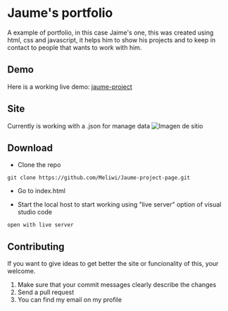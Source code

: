 # Jaume's portfolio

A example of portfolio, in this case Jaime's one, this was created using html, css and javascript, it helps him to show his projects and to keep in contact to people that wants to work with him.

## Demo 
Here is a working live demo: [jaume-project](https://jaume-project.netlify.app/)

## Site
Currently is working with a .json for manage data 
![Imagen de sitio]()

## Download 

* Clone the repo

 `git clone https://github.com/Meliwi/Jaume-project-page.git`

* Go to index.html 

* Start the local host to start working using "live server" option of visual studio code

`open with live server`

## Contributing 

If you want to give ideas to get better the site or funcionality of this, your welcome. 
1. Make sure that your commit messages clearly describe the changes 
2. Send a pull request
3. You can find my email on my profile 
